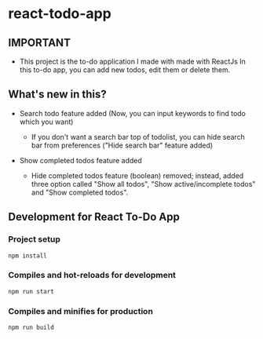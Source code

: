 # react-todo-app

## IMPORTANT

- This project is the to-do application I made with made with ReactJs 
In this to-do app, you can add new todos, edit them or delete them.

## What's new in this?

- Search todo feature added (Now, you can input keywords to find todo which you want)

  - If you don't want a search bar top of todolist, you can hide search bar from preferences ("Hide search bar" feature added)

- Show completed todos feature added

  - Hide completed todos feature (boolean) removed; instead, added three option called "Show all todos", "Show active/incomplete todos" and "Show completed todos".


## Development for React To-Do App

### Project setup

```
npm install
```

### Compiles and hot-reloads for development

```
npm run start
```

### Compiles and minifies for production

```
npm run build
```


